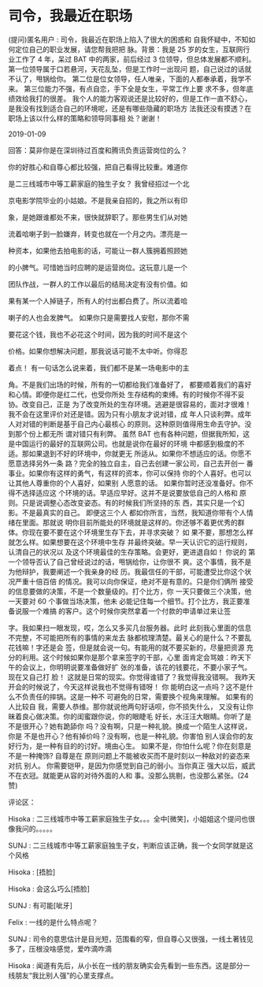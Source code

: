 # 司令，我最近在职场

(提问)匿名用户 : 司令，我最近在职场上陷入了很大的困惑和 自我怀疑中，不知如何定位自己的职业发展，请您帮我把把 脉。背景：我是 25 岁的女生，互联网行业工作了 4 年，呆过 BAT 中的两家，前后经过 3 位领导，但总体发展都不顺利。 第一位领导属于口若悬河，天花乱坠，但是工作时一出现问 题，自己说过的话就不认了，甩锅给你。 第二位是位女领导，任人唯亲，下面的人都奉承着，我学不 来。 第三位能力不强，有点自恋，手下全是女生，平常工作上要 求不多，但年底绩效给我打的很差。 我个人的能力客观说还是比较好的，但是工作一直不舒心， 是我没有找到适合自己的环境呢，还是有哪些隐藏的职场方 法我还没有摸透？在职场上该以什么样的策略和领导同事相 处？谢谢！

2019-01-09

回答：莫非你是在深圳待过百度和腾讯负责运营岗位的么？

你的好胜心和自尊心都比较强，把自己看得比较重。难道你

是二三线城市中等工薪家庭的独生子女？ 我曾经招过一个北

京电影学院毕业的小姑娘。不是我亲自招的，我之所以有印

象，是她跟谁都处不来，很快就辞职了。那些男生们从对她

流着哈喇子到一脸嫌弃，转变也就在一个月之内。漂亮是一

种资本，如果他去拍电影的话，可能让一群人簇拥着照顾她

的小脾气。可惜她当时应聘的是运营岗位。这玩意儿是一个

团队作战，一群人的工作以最后的结局决定有没有价值。如

果有某一个人掉链子，所有人的付出都白费了。所以流着哈

喇子的人也会发脾气。 如果你只是需要找人安慰，那你不需

要花这个钱，我也不必花这个时间，因为我的时间不是这个

价格。如果你想解决问题，那我说话可能不太中听。你得忍

着点！ 有一句话怎么说来着，我们都不是某一场电影中的主

角。不是我们出场的时候，所有的一切都给我们准备好了， 都要顺着我们的喜好和心情。即便你是红二代，也受你所处 生存结构的束缚。有的时候你不得不妥协。改变自己，正是 为了改变所处的生存环境。逃避是很容易的，面对才很难！ 我不会在这里评价对还是错。因为只有小朋友才说对错，成 年人只谈利弊。成年人对对错的判断是基于自己内心最核心 的原则。这种原则值得用生命去守护。没到那个份上都无所 谓对错只有利弊。 虽然 BAT 也有各种问题，但据我所知，这 是中国运行的最好的互联网公司。也就是说你在最好的环境 中都感到极度的不适。那如果退到不好的环境中，你就更无 所适从。如果你不想适应的话。你愿不愿意选择另外一条 路？完全的独立自主，自己去创建一家公司，自己去开创一 番事业。如果你有这样的勇气，有这样的资本，你可以保持 你的个人喜好。也可以让其他人尊重你的个人喜好，如果别 人愿意的话。 如果你暂时还没准备好。你不得不选择适应这 个环境的话。早适应早好。这并不是说要放低自己的人格和 原则。只是说调整心态改变姿态。有的时候我们所坚持的东 西，其实只是一个幻影。不是最真实的自己。 即便这三个人 都如你所言，当然，我知道你带有个人情绪在里面。那就说 明你目前所能处的环境就是这样的。你还够不着更优秀的群 体。你现在要不要在这个环境里生存下去，并寻求突破？ 如 果不要，那想怎么样就怎么样。如果想要在这个环境中生存 并最终突破。早一天认识它的运行规则，认清自己的状况以 及这个环境最佳的生存策略。会更好，更进退自如！ 你说的 第一个领导否认了自己曾经说过的话，甩锅给你，让你很不 爽。这个事情，我不是为他辩护，我要阐述一个我亲身的经 历。我最信任的干部，可能遭受比你这个状况严重十倍百倍 的情况。我可以向你保证，绝对不是有意的。只是你们俩所 接受的信息要做的决策，不是一个数量级的。打个比方，你 一天只要做三个决策，他一天要对 60 个事做当场决策，他未 必能记住每一个细节。打个比方，我正要准备说服一个难搞 的客户。这个时候你突然拿着一个付款的申请单过来让签

字。我如果扫一眼发现，哎，怎么又多买几台服务器。此时 此刻我心里面的信息不完整，不可能把所有的事情的来龙去 脉都梳理清楚。最关心的是什么？不要乱花钱嘛！字还是会 签，但是就会说一句。有能用的就不要买新的，尽量把资源 充分的利用。这个时候如果你是那个拿来签字的干部，心里 面肯定会骂娘：昨天下午的会议上，你明明说要准备做好扩 张的准备，该花的钱要花，不要小家子气。现在又自己打 脸！ 这就是日常的现实。你觉得谁错了？我觉得我没错啊。 我昨天开会的时候说了，今天这样说我也不觉得有错呀！ 你 能明白这一点吗？这不是什么不负责任的摔锅。这是一种不 可避免的日常，需要换个视角来理解。 如果有的人比较自 我，需要人恭维。那你就说他两句好话呗，你不损失什么， 又没有让你昧着良心做决策。你的闺蜜跟你说，你的眼睫毛 好长，水汪汪大眼睛。你听了是不是很开心？她有跪舔你 吗？没有啊，只是一种礼貌。换成一个陌生人这样说，你是 不是也开心？他有掉价吗？没有啊，也是一种礼貌。你害怕 别人误会你的友好行为，是一种有目的的讨好。境由心生。 如果不是，你怕什么呢？你在刻意是不是一种掩饰? 自尊是在 原则问题上不能被收买而不是时刻以一种敌对的姿态来对抗 别人。 你需要铠甲，是因为你感觉到自己的弱小。当你真正 强大以后，威武不在衣冠。就能更从容的对待外面的人和 事。没那么挑剔，也没那么紧张。(24 赞)

评论区：

Hisoka : 二三线城市中等工薪家庭独生子女。。。全中[微笑]，小姐姐这个提问也很像我问的。。。。。

SUNJ : 二三线城市中等工薪家庭独生子女，判断应该正确，我一个女同学就是这个风格

Hisoka : [捂脸]

Hisoka : 会这么巧么[捂脸]

SUNJ : 有可能[呲牙]

Felix : 一线的是什么特点呢？

SUNJ : 司令的意思估计是目光短，范围看的窄，但自尊心又很强，一线土著钱见多了，压根没啥感觉，爱咋滴咋滴

Hisoka : 闻道有先后，从小长在一线的朋友确实会先看到一些东西。这是部分一线朋友“我比别人强”的心里支撑点。